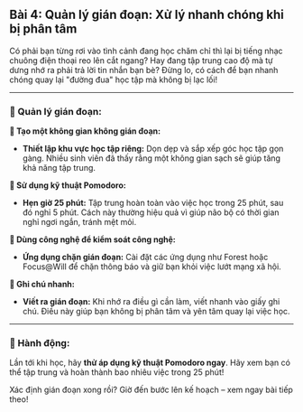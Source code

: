 ## Bài 4: Quản lý gián đoạn: Xử lý nhanh chóng khi bị phân tâm

Có phải bạn từng rơi vào tình cảnh đang học chăm chỉ thì lại bị tiếng nhạc chuông điện thoại reo lên cắt ngang? Hay đang tập trung cao độ mà tự dưng nhớ ra phải trả lời tin nhắn bạn bè? Đừng lo, có cách để bạn nhanh chóng quay lại "đường đua" học tập mà không bị lạc lối!

---

### 📌 Quản lý gián đoạn:

**🔹 Tạo một không gian không gián đoạn:**
- **Thiết lập khu vực học tập riêng:** Dọn dẹp và sắp xếp góc học tập gọn gàng. Nhiều sinh viên đã thấy rằng một không gian sạch sẽ giúp tăng khả năng tập trung.

**🔹 Sử dụng kỹ thuật Pomodoro:**
- **Hẹn giờ 25 phút:** Tập trung hoàn toàn vào việc học trong 25 phút, sau đó nghỉ 5 phút. Cách này thường hiệu quả vì giúp não bộ có thời gian nghỉ ngơi ngắn, tránh mệt mỏi.

**🔹 Dùng công nghệ để kiểm soát công nghệ:**
- **Ứng dụng chặn gián đoạn:** Cài đặt các ứng dụng như Forest hoặc Focus@Will để chặn thông báo và giữ bạn khỏi việc lướt mạng xã hội.

**🔹 Ghi chú nhanh:**
- **Viết ra gián đoạn:** Khi nhớ ra điều gì cần làm, viết nhanh vào giấy ghi chú. Điều này giúp bạn không bị phân tâm và yên tâm quay lại việc học.

---

### 🚀 Hành động:

Lần tới khi học, hãy **thử áp dụng kỹ thuật Pomodoro ngay**. Hãy xem bạn có thể tập trung và hoàn thành bao nhiêu việc trong 25 phút!

Xác định gián đoạn xong rồi? Giờ đến bước lên kế hoạch – xem ngay bài tiếp theo!